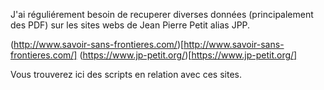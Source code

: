 J'ai réguliérement besoin de recuperer diverses données (principalement des PDF) sur les sites webs de Jean Pierre Petit alias JPP.

(http://www.savoir-sans-frontieres.com/)[http://www.savoir-sans-frontieres.com/]
(https://www.jp-petit.org/)[https://www.jp-petit.org/]

Vous trouverez ici des scripts en relation avec ces sites. 
